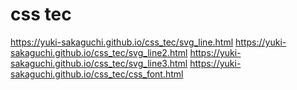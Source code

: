 # css tec
https://yuki-sakaguchi.github.io/css_tec/svg_line.html
https://yuki-sakaguchi.github.io/css_tec/svg_line2.html
https://yuki-sakaguchi.github.io/css_tec/svg_line3.html
https://yuki-sakaguchi.github.io/css_tec/css_font.html